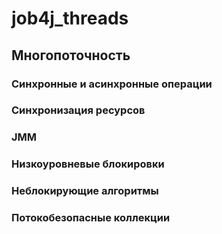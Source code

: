 # job4j_threads

## Многопоточность
### Синхронные и асинхронные операции
### Синхронизация ресурсов
### JMM
### Низкоуровневые блокировки
### Неблокирующие алгоритмы
### Потокобезопасные коллекции